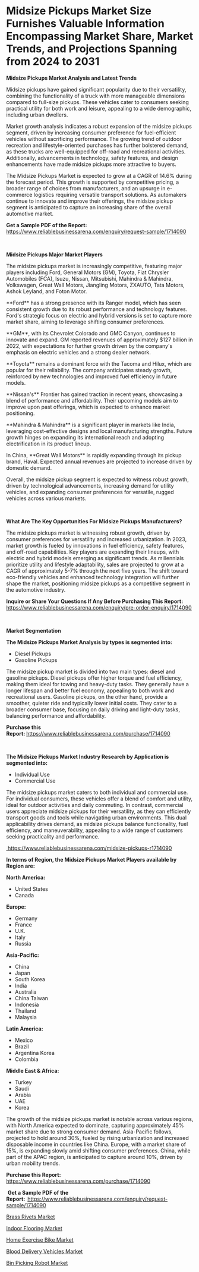 <p><h1>Midsize Pickups Market Size Furnishes Valuable Information Encompassing Market Share, Market Trends, and Projections Spanning from 2024 to 2031</h1></p><p><strong>Midsize Pickups Market Analysis and Latest Trends</strong></p>
<p><p>Midsize pickups have gained significant popularity due to their versatility, combining the functionality of a truck with more manageable dimensions compared to full-size pickups. These vehicles cater to consumers seeking practical utility for both work and leisure, appealing to a wide demographic, including urban dwellers.</p><p>Market growth analysis indicates a robust expansion of the midsize pickups segment, driven by increasing consumer preference for fuel-efficient vehicles without sacrificing performance. The growing trend of outdoor recreation and lifestyle-oriented purchases has further bolstered demand, as these trucks are well-equipped for off-road and recreational activities. Additionally, advancements in technology, safety features, and design enhancements have made midsize pickups more attractive to buyers.</p><p>The Midsize Pickups Market is expected to grow at a CAGR of 14.6% during the forecast period. This growth is supported by competitive pricing, a broader range of choices from manufacturers, and an upsurge in e-commerce logistics requiring versatile transport solutions. As automakers continue to innovate and improve their offerings, the midsize pickup segment is anticipated to capture an increasing share of the overall automotive market.</p></p>
<p><strong>Get a Sample PDF of the Report:&nbsp;</strong> <a href="https://www.reliablebusinessarena.com/enquiry/request-sample/1714090?utm_campaign=1583&utm_medium=2&utm_source=Github&utm_content=ia&utm_term=22102024&utm_id=midsize-pickups">https://www.reliablebusinessarena.com/enquiry/request-sample/1714090</a></p>
<p>&nbsp;</p>
<p><strong>Midsize Pickups Major Market Players</strong></p>
<p><p>The midsize pickups market is increasingly competitive, featuring major players including Ford, General Motors (GM), Toyota, Fiat Chrysler Automobiles (FCA), Isuzu, Nissan, Mitsubishi, Mahindra & Mahindra, Volkswagen, Great Wall Motors, Jiangling Motors, ZXAUTO, Tata Motors, Ashok Leyland, and Foton Motor. </p><p>**Ford** has a strong presence with its Ranger model, which has seen consistent growth due to its robust performance and technology features. Ford's strategic focus on electric and hybrid versions is set to capture more market share, aiming to leverage shifting consumer preferences.</p><p>**GM**, with its Chevrolet Colorado and GMC Canyon, continues to innovate and expand. GM reported revenues of approximately $127 billion in 2022, with expectations for further growth driven by the company's emphasis on electric vehicles and a strong dealer network.</p><p>**Toyota** remains a dominant force with the Tacoma and Hilux, which are popular for their reliability. The company anticipates steady growth, reinforced by new technologies and improved fuel efficiency in future models. </p><p>**Nissan's** Frontier has gained traction in recent years, showcasing a blend of performance and affordability. Their upcoming models aim to improve upon past offerings, which is expected to enhance market positioning.</p><p>**Mahindra & Mahindra** is a significant player in markets like India, leveraging cost-effective designs and local manufacturing strengths. Future growth hinges on expanding its international reach and adopting electrification in its product lineup.</p><p>In China, **Great Wall Motors** is rapidly expanding through its pickup brand, Haval. Expected annual revenues are projected to increase driven by domestic demand.</p><p>Overall, the midsize pickup segment is expected to witness robust growth, driven by technological advancements, increasing demand for utility vehicles, and expanding consumer preferences for versatile, rugged vehicles across various markets.</p></p>
<p>&nbsp;</p>
<p><strong>What Are The Key Opportunities For Midsize Pickups Manufacturers?</strong></p>
<p><p>The midsize pickups market is witnessing robust growth, driven by consumer preferences for versatility and increased urbanization. In 2023, market growth is fueled by innovations in fuel efficiency, safety features, and off-road capabilities. Key players are expanding their lineups, with electric and hybrid models emerging as significant trends. As millennials prioritize utility and lifestyle adaptability, sales are projected to grow at a CAGR of approximately 5-7% through the next five years. The shift toward eco-friendly vehicles and enhanced technology integration will further shape the market, positioning midsize pickups as a competitive segment in the automotive industry.</p></p>
<p><strong>Inquire or Share Your Questions If Any Before Purchasing This Report:</strong> <a href="https://www.reliablebusinessarena.com/enquiry/pre-order-enquiry/1714090?utm_campaign=1583&utm_medium=2&utm_source=Github&utm_content=ia&utm_term=22102024&utm_id=midsize-pickups">https://www.reliablebusinessarena.com/enquiry/pre-order-enquiry/1714090</a></p>
<p>&nbsp;</p>
<p><strong>Market Segmentation</strong></p>
<p><strong>The Midsize Pickups Market Analysis by types is segmented into:</strong></p>
<p><ul><li>Diesel Pickups</li><li>Gasoline Pickups</li></ul></p>
<p><p>The midsize pickup market is divided into two main types: diesel and gasoline pickups. Diesel pickups offer higher torque and fuel efficiency, making them ideal for towing and heavy-duty tasks. They generally have a longer lifespan and better fuel economy, appealing to both work and recreational users. Gasoline pickups, on the other hand, provide a smoother, quieter ride and typically lower initial costs. They cater to a broader consumer base, focusing on daily driving and light-duty tasks, balancing performance and affordability.</p></p>
<p><strong>Purchase this Report:&nbsp;</strong><a href="https://www.reliablebusinessarena.com/purchase/1714090?utm_campaign=1583&utm_medium=2&utm_source=Github&utm_content=ia&utm_term=22102024&utm_id=midsize-pickups">https://www.reliablebusinessarena.com/purchase/1714090</a></p>
<p>&nbsp;</p>
<p><strong>The Midsize Pickups Market Industry Research by Application is segmented into:</strong></p>
<p><ul><li>Individual Use</li><li>Commercial Use</li></ul></p>
<p><p>The midsize pickups market caters to both individual and commercial use. For individual consumers, these vehicles offer a blend of comfort and utility, ideal for outdoor activities and daily commuting. In contrast, commercial users appreciate midsize pickups for their versatility, as they can efficiently transport goods and tools while navigating urban environments. This dual applicability drives demand, as midsize pickups balance functionality, fuel efficiency, and maneuverability, appealing to a wide range of customers seeking practicality and performance.</p></p>
<p><a href="https://www.reliablebusinessarena.com/midsize-pickups-r1714090?utm_campaign=1583&utm_medium=2&utm_source=Github&utm_content=ia&utm_term=22102024&utm_id=midsize-pickups">&nbsp;https://www.reliablebusinessarena.com/midsize-pickups-r1714090</a></p>
<p><strong>In terms of Region, the Midsize Pickups Market Players available by Region are:</strong></p>
<p>
    <p> <strong> North America: </strong>
        <ul>
            <li>United States</li>
            <li>Canada</li>
        </ul>
        </p> 
    <p> <strong> Europe: </strong>
        <ul>
            <li>Germany</li>
            <li>France</li>
            <li>U.K.</li>
            <li>Italy</li>
            <li>Russia</li>
        </ul>
        </p> 
    <p> <strong> Asia-Pacific: </strong>
        <ul>
            <li>China</li>
            <li>Japan</li>
            <li>South Korea</li>
            <li>India</li>
            <li>Australia</li>
            <li>China Taiwan</li>
            <li>Indonesia</li>
            <li>Thailand</li>
            <li>Malaysia</li>
        </ul>
        </p> 
    <p> <strong> Latin America: </strong>
        <ul>
            <li>Mexico</li>
            <li>Brazil</li>
            <li>Argentina Korea</li>
            <li>Colombia</li>
        </ul>
        </p> 
    <p> <strong> Middle East & Africa: </strong>
        <ul>
            <li>Turkey</li>
            <li>Saudi</li>
            <li>Arabia</li>
            <li>UAE</li>
            <li>Korea</li>
        </ul>
    </p>
    </p>
<p><p>The growth of the midsize pickups market is notable across various regions, with North America expected to dominate, capturing approximately 45% market share due to strong consumer demand. Asia-Pacific follows, projected to hold around 30%, fueled by rising urbanization and increased disposable income in countries like China. Europe, with a market share of 15%, is expanding slowly amid shifting consumer preferences. China, while part of the APAC region, is anticipated to capture around 10%, driven by urban mobility trends.</p></p>
<p><strong>Purchase this Report: </strong><a href="https://www.reliablebusinessarena.com/purchase/1714090?utm_campaign=1583&utm_medium=2&utm_source=Github&utm_content=ia&utm_term=22102024&utm_id=midsize-pickups">https://www.reliablebusinessarena.com/purchase/1714090</a></p>
<p>&nbsp;<strong>Get a Sample PDF of the Report:&nbsp;&nbsp;</strong><a href="https://www.reliablebusinessarena.com/enquiry/request-sample/1714090?utm_campaign=1583&utm_medium=2&utm_source=Github&utm_content=ia&utm_term=22102024&utm_id=midsize-pickups">https://www.reliablebusinessarena.com/enquiry/request-sample/1714090</a></p>
<p><strong></strong></p>
<p><p><a href="https://www.linkedin.com/pulse/brass-rivets-market-penetration-strategies-untapped-wuamc?utm_campaign=1583&utm_medium=2&utm_source=Github&utm_content=ia&utm_term=22102024&utm_id=midsize-pickups">Brass Rivets Market</a></p><p><a href="https://www.linkedin.com/pulse/top-trends-transforming-indoor-flooring-market-2024-55c2c?utm_campaign=1583&utm_medium=2&utm_source=Github&utm_content=ia&utm_term=22102024&utm_id=midsize-pickups">Indoor Flooring Market</a></p><p><a href="https://www.linkedin.com/pulse/home-exercise-bike-market-outlook-current-assessment-hcoqc?utm_campaign=1583&utm_medium=2&utm_source=Github&utm_content=ia&utm_term=22102024&utm_id=midsize-pickups">Home Exercise Bike Market</a></p><p><a href="https://github.com/MoonZANDRA/Market-Research-Report-List-1/blob/main/blood-delivery-vehicles-market.md?utm_campaign=1583&utm_medium=2&utm_source=Github&utm_content=ia&utm_term=22102024&utm_id=midsize-pickups">Blood Delivery Vehicles Market</a></p><p><a href="https://issuu.com/reportprime-2/docs/bin-picking-robot-market-size-2030._7039f0e09a058f?utm_campaign=1583&utm_medium=2&utm_source=Github&utm_content=ia&utm_term=22102024&utm_id=midsize-pickups">Bin Picking Robot Market</a></p></p>